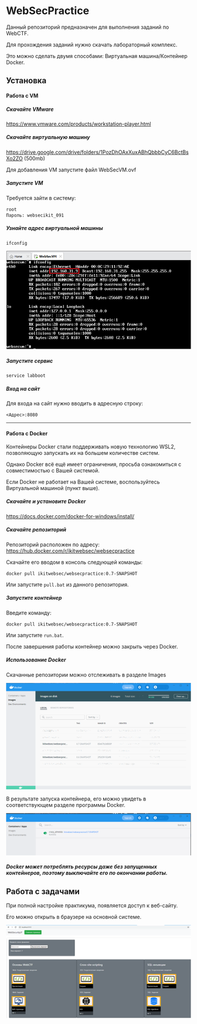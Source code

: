 # WebSecPractice

Данный репозиторий предназначен для выполнения заданий по WebCTF.

Для прохождения заданий нужно скачать лабораторный комплекс.

Это можно сделать двумя способами: Виртуальная машина/Контейнер Docker. 


## Установка

#### Работа с VM 

##### Скачайте VMware

https://www.vmware.com/products/workstation-player.html

##### Скачайте виртуальную машину

https://drive.google.com/drive/folders/1PozDhOAxXuxABhQbbbCyC6BctBsXo2ZO
(500mb)

Для добавления VM запустите файл WebSecVM.ovf

##### Запустите VM

Требуется зайти в систему:
``` script
root
Пароль: websecikit_091
```

##### Узнайте адрес виртуальной машины
```
ifconfig
```

![Изображение](https://github.com/ikitwebsec/websecpractice/blob/master/images/vm1.png)


##### Запустите сервис
```
service labboot
```

##### Вход на сайт

Для входа на сайт нужно вводить в адресную строку:
```
<Адрес>:8080
```

---
#### Работа с Docker

Контейнеры Docker стали поддерживать новую технологию WSL2,
позволяющую запускать их на большем количестве систем.

Однако Docker всё ещё имеет ограничения, просьба
ознакомиться с совместимостью с Вашей системой.

Если Docker не работает на Вашей системе, воспользуйтесь
Виртуальной машиной (пункт выше). 

##### Скачайте и установите Docker<br>
https://docs.docker.com/docker-for-windows/install/

##### Скачайте репозиторий

Репозиторий расположен по адресу: https://hub.docker.com/r/ikitwebsec/websecpractice

Скачайте его вводом в консоль следующей команды:
``` script
docker pull ikitwebsec/websecpractice:0.7-SNAPSHOT
```

Или запустите <code>pull.bat</code> из данного репозитория.

##### Запустите контейнер

Введите команду:
``` script
docker pull ikitwebsec/websecpractice:0.7-SNAPSHOT
```

Или запустите <code>run.bat</code>.

После завершения работы контейнер можно закрыть через Docker.

##### Использование Docker

Скачанные репозитории можно отслеживать в разделе Images

![Изображение](https://github.com/ikitwebsec/websecpractice/blob/master/images/docker1.png)

В результате запуска контейнера, его можно увидеть в соответствующем разделе программы Docker. 

![Изображение](https://github.com/ikitwebsec/websecpractice/blob/master/images/docker2.png)

##### Docker может потреблять ресурсы даже без запущенных контейнеров, поэтому выключайте его по окончании работы.

## Работа с задачами

При полной настройке практикума, появляется доступ к веб-сайту.

Его можно открыть в браузере на основной системе. 

![Изображение](https://github.com/ikitwebsec/websecpractice/blob/master/images/task1.png)
